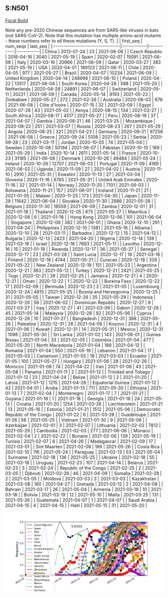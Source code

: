 

## S:N501
[Focal Build](https://nextstrain.org/groups/neherlab/ncov/S.N501)

Note any pre-2020 Chinese sequences are from SARS-like viruses in bats (not SARS-CoV-2).
Note that this mutation has multiple amino-acid mutants - these numbers refer to _all_ these mutations (Y, S, T).
|                                  | first_seq   |   num_seqs | last_seq   |
|:---------------------------------|:------------|-----------:|:-----------|
| China                            | 2013-07-24  |         23 | 2021-06-06 |
| Czech Republic                   | 2016-04-16  |       3040 | 2021-05-19 |
| Spain                            | 2020-02-07  |      15091 | 2021-06-08 |
| Italy                            | 2020-03-16  |      20966 | 2021-06-09 |
| Qatar                            | 2020-03-27  |        383 | 2021-05-19 |
| USA                              | 2020-04-01  |     189123 | 2021-06-11 |
| Chile                            | 2020-04-05  |        977 | 2021-05-27 |
| Brazil                           | 2020-04-07  |      10234 | 2021-06-09 |
| United Kingdom                   | 2020-04-14  |     248998 | 2021-06-10 |
| Poland                           | 2020-04-22  |      13517 | 2021-06-04 |
| South Korea                      | 2020-04-26  |        588 | 2021-05-20 |
| Netherlands                      | 2020-04-28  |      24891 | 2021-06-07 |
| Switzerland                      | 2020-05-11  |      20221 | 2021-06-09 |
| Canada                           | 2020-05-14  |       8193 | 2021-05-23 |
| Zimbabwe                         | 2020-05-27  |        272 | 2021-02-26 |
| Australia                        | 2020-06-03  |        676 | 2021-06-08 |
| Côte d'Ivoire                    | 2020-07-15  |         32 | 2021-03-09 |
| Egypt                            | 2020-07-28  |         43 | 2021-05-02 |
| Kenya                            | 2020-08-15  |        134 | 2021-03-27 |
| South Africa                     | 2020-08-17  |       4517 | 2021-05-27 |
| Peru                             | 2020-08-19  |         37 | 2021-04-07 |
| Gambia                           | 2020-08-21  |         46 | 2021-03-25 |
| Mozambique                       | 2020-08-22  |        251 | 2021-03-07 |
| Russia                           | 2020-08-23  |        267 | 2021-05-29 |
| Angola                           | 2020-08-25  |        321 | 2021-04-23 |
| Germany                          | 2020-09-21  |      97258 | 2021-06-08 |
| Greece                           | 2020-09-24  |       5108 | 2021-05-23 |
| Serbia                           | 2020-09-28  |         23 | 2021-03-11 |
| Jordan                           | 2020-10-05  |         74 | 2021-05-04 |
| Sweden                           | 2020-10-08  |      50194 | 2021-06-07 |
| Pakistan                         | 2020-10-10  |        189 | 2021-05-29 |
| India                            | 2020-10-14  |       2611 | 2021-05-14 |
| France                           | 2020-10-23  |      31185 | 2021-06-08 |
| Denmark                          | 2020-10-26  |      49484 | 2021-05-24 |
| Ireland                          | 2020-10-28  |      12707 | 2021-06-03 |
| Portugal                         | 2020-11-09  |       4189 | 2021-06-02 |
| Uganda                           | 2020-11-09  |         27 | 2021-04-02 |
| Austria                          | 2020-11-10  |       2910 | 2021-05-31 |
| Eswatini                         | 2020-11-13  |         27 | 2021-03-04 |
| Slovenia                         | 2020-11-16  |       6765 | 2021-05-31 |
| United Arab Emirates             | 2020-11-16  |         32 | 2021-01-14 |
| Norway                           | 2020-11-20  |       7101 | 2021-06-03 |
| Botswana                         | 2020-11-21  |        157 | 2021-06-07 |
| Iceland                          | 2020-11-21  |         21 | 2021-01-05 |
| Malawi                           | 2020-11-25  |        173 | 2021-04-30 |
| Japan                            | 2020-11-29  |      11642 | 2021-06-04 |
| Slovakia                         | 2020-11-30  |       2986 | 2021-05-28 |
| Belgium                          | 2020-11-30  |      18559 | 2021-06-09 |
| Zambia                           | 2020-12-01  |         31 | 2021-01-18 |
| Thailand                         | 2020-12-05  |        675 | 2021-05-27 |
| Mauritius                        | 2020-12-06  |          6 | 2021-01-18 |
| Hong Kong                        | 2020-12-06  |        101 | 2021-06-04 |
| Singapore                        | 2020-12-08  |        382 | 2021-06-01 |
| Ghana                            | 2020-12-10  |        291 | 2021-04-24 |
| Philippines                      | 2020-12-10  |       1381 | 2021-05-16 |
| Albania                          | 2020-12-10  |         28 | 2021-03-11 |
| Barbados                         | 2020-12-12  |         15 | 2021-04-12 |
| Bulgaria                         | 2020-12-13  |       2423 | 2021-04-20 |
| Nigeria                          | 2020-12-14  |        139 | 2021-03-16 |
| Israel                           | 2020-12-16  |       7683 | 2021-05-11 |
| Lesotho                          | 2020-12-16  |         15 | 2021-01-18 |
| Rwanda                           | 2020-12-17  |         36 | 2021-05-27 |
| Senegal                          | 2020-12-17  |         23 | 2021-03-28 |
| Saint Lucia                      | 2020-12-17  |         16 | 2021-03-16 |
| Finland                          | 2020-12-18  |       4744 | 2021-05-21 |
| Curacao                          | 2020-12-18  |        326 | 2021-05-22 |
| New Zealand                      | 2020-12-19  |        151 | 2021-05-23 |
| Argentina                        | 2020-12-21  |        383 | 2021-05-12 |
| Turkey                           | 2020-12-21  |       2421 | 2021-05-25 |
| Togo                             | 2020-12-21  |         39 | 2021-02-25 |
| Jamaica                          | 2020-12-21  |          4 | 2020-12-21 |
| Oman                             | 2020-12-22  |          1 | 2020-12-22 |
| Burkina Faso                     | 2020-12-22  |         17 | 2021-02-09 |
| Bermuda                          | 2020-12-23  |          2 | 2021-01-05 |
| Luxembourg                       | 2020-12-24  |       4815 | 2021-05-25 |
| Bosnia and Herzegovina           | 2020-12-25  |         31 | 2021-05-05 |
| Taiwan                           | 2020-12-26  |         35 | 2021-05-29 |
| Indonesia                        | 2020-12-26  |         56 | 2021-06-02 |
| Dominican Republic               | 2020-12-27  |          8 | 2021-03-27 |
| Iraq                             | 2020-12-27  |         41 | 2021-03-09 |
| Gabon                            | 2020-12-28  |         45 | 2021-05-14 |
| Malaysia                         | 2020-12-28  |         92 | 2021-05-06 |
| Cyprus                           | 2020-12-28  |         10 | 2021-01-27 |
| Bangladesh                       | 2020-12-31  |        388 | 2021-05-26 |
| Palestine                        | 2020-12-31  |         28 | 2021-04-09 |
| Kosovo                           | 2020-12-31  |          4 | 2021-01-06 |
| Kuwait                           | 2020-12-31  |         14 | 2021-05-31 |
| Mexico                           | 2020-12-31  |       1098 | 2021-05-30 |
| Sri Lanka                        | 2021-01-02  |        143 | 2021-06-01 |
| Guinea Bissau                    | 2021-01-04  |         33 | 2021-02-05 |
| Colombia                         | 2021-01-04  |        477 | 2021-05-20 |
| North Macedonia                  | 2021-01-04  |        189 | 2021-04-12 |
| Romania                          | 2021-01-04  |        550 | 2021-05-19 |
| Lebanon                          | 2021-01-04  |         17 | 2021-05-03 |
| Cameroon                         | 2021-01-05  |         18 | 2021-03-03 |
| Ecuador                          | 2021-01-05  |        100 | 2021-05-27 |
| Hungary                          | 2021-01-06  |         28 | 2021-02-26 |
| Morocco                          | 2021-01-08  |         74 | 2021-04-22 |
| Iran                             | 2021-01-08  |         43 | 2021-05-08 |
| Panama                           | 2021-01-11  |          2 | 2021-01-12 |
| Trinidad and Tobago              | 2021-01-12  |         23 | 2021-04-24 |
| Belize                           | 2021-01-12  |          2 | 2021-01-20 |
| Latvia                           | 2021-01-12  |       1215 | 2021-04-28 |
| Equatorial Guinea                | 2021-01-12  |         42 | 2021-04-01 |
| Aruba                            | 2021-01-13  |        711 | 2021-05-30 |
| Ethiopia                         | 2021-01-13  |          7 | 2021-02-04 |
| Montenegro                       | 2021-01-17  |          7 | 2021-01-21 |
| Guyana                           | 2021-01-18  |          1 | 2021-01-18 |
| Georgia                          | 2021-01-18  |         24 | 2021-05-13 |
| Croatia                          | 2021-01-20  |       1254 | 2021-03-26 |
| Liechtenstein                    | 2021-01-21  |         13 | 2021-05-16 |
| Estonia                          | 2021-01-21  |       1512 | 2021-05-06 |
| Democratic Republic of the Congo | 2021-01-22  |          6 | 2021-03-28 |
| Guadeloupe                       | 2021-01-26  |         58 | 2021-05-25 |
| Vietnam                          | 2021-01-30  |          9 | 2021-05-06 |
| Azerbaijan                       | 2021-02-01  |          3 | 2021-02-07 |
| Lithuania                        | 2021-02-02  |       7812 | 2021-05-29 |
| Cambodia                         | 2021-02-03  |        277 | 2021-06-06 |
| Monaco                           | 2021-02-04  |          2 | 2021-02-22 |
| Bonaire                          | 2021-02-06  |        139 | 2021-05-19 |
| Tunisia                          | 2021-02-07  |          8 | 2021-04-26 |
| Madagascar                       | 2021-02-09  |         17 | 2021-03-01 |
| Sint Maarten                     | 2021-02-09  |        189 | 2021-05-26 |
| Costa Rica                       | 2021-02-10  |        116 | 2021-05-24 |
| Paraguay                         | 2021-02-13  |         53 | 2021-05-04 |
| Suriname                         | 2021-02-18  |        136 | 2021-05-25 |
| Ukraine                          | 2021-02-18  |         55 | 2021-03-18 |
| Uruguay                          | 2021-02-23  |        107 | 2021-04-14 |
| Belarus                          | 2021-02-23  |          3 | 2021-02-24 |
| Republic of the Congo            | 2021-02-25  |          2 | 2021-03-05 |
| Djibouti                         | 2021-02-28  |         46 | 2021-04-09 |
| Somalia                          | 2021-02-28  |          2 | 2021-03-05 |
| Moldova                          | 2021-03-03  |          3 | 2021-03-03 |
| Kazakhstan                       | 2021-03-08  |        160 | 2021-04-27 |
| Grenada                          | 2021-03-12  |          2 | 2021-04-08 |
| Bahrain                          | 2021-03-17  |         26 | 2021-05-04 |
| Armenia                          | 2021-03-18  |         10 | 2021-03-18 |
| Bolivia                          | 2021-03-19  |         12 | 2021-05-10 |
| Malta                            | 2021-03-25  |        131 | 2021-05-26 |
| Guatemala                        | 2021-04-07  |          1 | 2021-04-07 |
| Saudi Arabia                     | 2021-04-15  |          4 | 2021-04-15 |
| Haiti                            | 2021-05-15  |         31 | 2021-05-20 |

![Overall trends S.N501](/overall_trends_figures/overall_trends_S.N501.png)